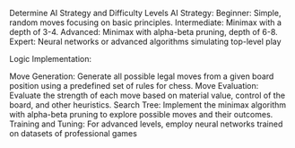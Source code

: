 Determine AI Strategy and Difficulty Levels
AI Strategy:
Beginner: Simple, random moves focusing on basic principles.
Intermediate: Minimax with a depth of 3-4.
Advanced: Minimax with alpha-beta pruning, depth of 6-8.
Expert: Neural networks or advanced algorithms simulating top-level play

Logic Implementation:

Move Generation: Generate all possible legal moves from a given board position using a predefined set of rules for chess.
Move Evaluation: Evaluate the strength of each move based on material value, control of the board, and other heuristics.
Search Tree: Implement the minimax algorithm with alpha-beta pruning to explore possible moves and their outcomes.
Training and Tuning: For advanced levels, employ neural networks trained on datasets of professional games
